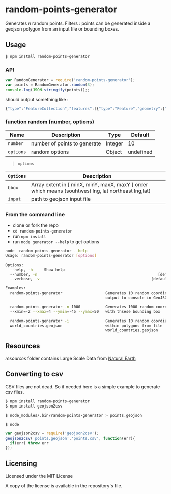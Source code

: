 # random-points-generator

Generates _n_ random points.
Filters : points can be generated inside a geojson polygon from an input file or bounding boxes.

## Usage

```sh
$ npm install random-points-generator
```

### API

```javascript
var RandomGenerator = require('random-points-generator');
var points = RandomGenerator.random(3);
console.log(JSON.stringify(points));;
```
should output something like :

```javascript
{"type":"FeatureCollection","features":[{"type":"Feature","geometry":{"type":"Point","coordinates":[126.41316810428155,-47.548372609587574]},"properties":{}},{"type":"Feature","geometry":{"type":"Point","coordinates":[97.69989737806617,-47.200575920302434]},"properties":{}},{"type":"Feature","geometry":{"type":"Point","coordinates":[24.264802630637277,72.69680002654108]},"properties":{}}]}
```

### function random (number, options)

 | Name      | Description                  | Type    | Default   |
 | ----------| ---------------------------- | ------- | --------- |
 | `number`  | number of points to generate | Integer | 10        |
 | `options` | random options               | Object  | undefined |

>`options`

| `Options` | Description                  |
| ----------| ---------------------------- |
| `bbox`    | Array<number> extent in [ minX, minY, maxX, maxY ] order which means (souhtwest lng, lat northeast lng,lat) |
| `input`   | path to geojson input file |

### From the command line

- clone or fork the repo
- `cd random-points-generator`
- run `npm install`
- run `node generator --help` to get options

```bash
node  random-points-generator --help
Usage: random-points-generator [options]

Options:
  --help, -h     Show help                                             [boolean]
  --number, -n                                                     [default: 10]
  --verbose, -v                                                 [default: false]

Examples:
  random-points-generator                   Generates 10 random coordinates,
                                            output to console in GeoJSON format

  random-points-generator -n 1000           Generates 1000 random coordinates
  --xmin=-2 --xmax=4 --ymin=-45 --ymax=50   with thsese bounding box

  random-points-generator -i                Generates 10 random coordiantes
  world_countries.geojson                   within polygons from file
                                            world_countries.geojson
```

## Resources

_resources_ folder contains Large Scale Data from [Natural Earth](http://www.naturalearthdata.com/)

## Converting to csv

CSV files are not dead. So if needed here is a simple example to generate csv files.

```sh
$ npm install random-points-generator
$ npm install geojson2csv

$ node_modules/.bin/random-points-generator > points.geojson

$ node
```

```javascript
var geojson2csv = require('geojson2csv');
geojson2csv('points.geojson','points.csv', function(err){
  if(err) throw err
});
```

## Licensing

Licensed under the MIT License

A copy of the license is available in the repository's <LICENSE> file.
